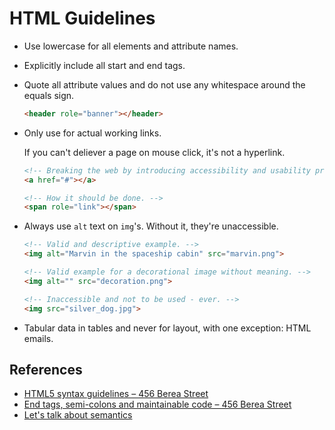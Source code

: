 HTML Guidelines
===============

* Use lowercase for all elements and attribute names.

* Explicitly include all start and end tags.

*   Quote all attribute values and do not use any whitespace around the equals sign.

    ``` html
    <header role="banner"></header>
    ```

*   Only use <a> for actual working links.

    If you can't deliever a page on mouse click, it's not a hyperlink.

    ``` html
    <!-- Breaking the web by introducing accessibility and usability problems. --> 
    <a href="#"></a>

    <!-- How it should be done. -->
    <span role="link"></span>
    ```

*   Always use `alt` text on `img`'s. Without it, they're unaccessible.

    ``` html
    <!-- Valid and descriptive example. -->
    <img alt="Marvin in the spaceship cabin" src="marvin.png">
    
    <!-- Valid example for a decorational image without meaning. -->
    <img alt="" src="decoration.png">
    
    <!-- Inaccessible and not to be used - ever. -->
    <img src="silver_dog.jpg">
    ```

* Tabular data in tables and never for layout, with one exception: HTML emails.

References
----------

* [HTML5 syntax guidelines – 456 Berea Street][r1]
* [End tags, semi-colons and maintainable code – 456 Berea Street][r2]
* [Let's talk about semantics][r3]

[r1]: http://www.456bereastreet.com/archive/201011/html5_syntax_guidelines/
[r2]: http://www.456bereastreet.com/archive/201204/end_tags_semi-colons_and_maintainable_code/
[r3]: http://html5doctor.com/lets-talk-about-semantics/
